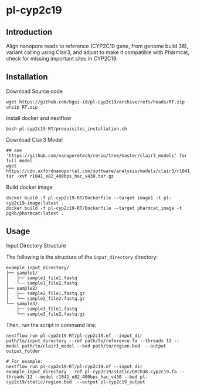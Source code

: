 # pl-cyp2c19
## Introduction
Align nanopore reads to reference (CYP2C19 gene, from genome build 38), variant calling using Clair3, and adjust to make it compatible with Pharmcat, check for missing important sites in CYP2C19.

## Installation
Download Source code
```
wget https://github.com/bgsi-id/pl-cyp2c19/archive/refs/heads/RT.zip
unzip RT.zip
```

Install docker and nextflow
```
bash pl-cyp2c19-RT/prequisites_installation.sh
```

Download Clair3 Model
```
## see 'https://github.com/nanoporetech/rerio/tree/master/clair3_models' for full model
wget https://cdn.oxfordnanoportal.com/software/analysis/models/clair3/r1041_e82_400bps_hac_v430.tar.gz
tar -xvf r1041_e82_400bps_hac_v430.tar.gz
```

Build docker image
```
docker build -f pl-cyp2c19-RT/Dockerfile --target image1 -t pl-cyp2c19-image:latest .
docker build -f pl-cyp2c19-RT/Dockerfile --target pharmcat_image -t pgkb/pharmcat:latest .
```

## Usage

Input Directory Structure

The following is the structure of the `input_directory` directory:
```
example_input_directory/
├── sample1/
│   ├── sample1_file1.fastq
│   └── sample1_file2.fastq
├── sample2/
│   ├── sample2_file1.fastq.gz
│   └── sample2_file2.fastq.gz
└── sample3/
    ├── sample3_file1.fastq
    └── sample3_file2.fastq.gz
```

Then, run the script in command line:
```
nextflow run pl-cyp2c19-RT/pl-cyp2c19.nf --input_dir path/to/input_directory --ref path/to/reference.fa --threads 12 --model path/to/clair3_model --bed path/to/region.bed  --output output_folder

# For example:
nextflow run pl-cyp2c19-RT/pl-cyp2c19.nf --input_dir example_input_directory --ref pl-cyp2c19/static/GRCh38.cyp2c19.fa --threads 12 --model r1041_e82_400bps_hac_v430 --bed pl-cyp2c19/static/region.bed  --output pl-cyp2c19_output
```



